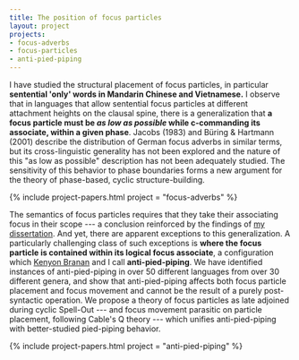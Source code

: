 ```yaml
---
title: The position of focus particles
layout: project
projects:
- focus-adverbs
- focus-particles
- anti-pied-piping
---
```


I have studied the structural placement of focus particles, in particular **sentential 'only' words in Mandarin Chinese and Vietnamese.** I observe that in languages that allow sentential focus particles at different attachment heights on the clausal spine, there is a generalization that **a focus particle must be *as low as possible* while c-commanding its associate, within a given phase**. Jacobs (1983) and Büring & Hartmann (2001) describe the distribution of German focus adverbs in similar terms, but its cross-linguistic generality has not been explored and the nature of this "as low as possible" description has not been adequately studied. The sensitivity of this behavior to phase boundaries forms a new argument for the theory of phase-based, cyclic structure-building.

{% include project-papers.html project = "focus-adverbs" %}

The semantics of focus particles requires that they take their associating focus in their scope --- a conclusion reinforced by the findings of [my dissertation](/research/dissertation.html). And yet, there are apparent exceptions to this generalization. A particularly challenging class of such exceptions is **where the focus particle is contained within its logical focus associate**, a configuration which [Kenyon Branan](https://sites.google.com/view/kbranan/home) and I call **anti-pied-piping**. We have identified instances of anti-pied-piping in over 50 different languages from over 30 different genera, and show that anti-pied-piping affects both focus particle placement and focus movement and cannot be the result of a purely post-syntactic operation. We propose a theory of focus particles as late adjoined during cyclic Spell-Out --- and focus movement parasitic on particle placement, following Cable's Q theory --- which unifies anti-pied-piping with better-studied pied-piping behavior.

{% include project-papers.html project = "anti-pied-piping" %}
